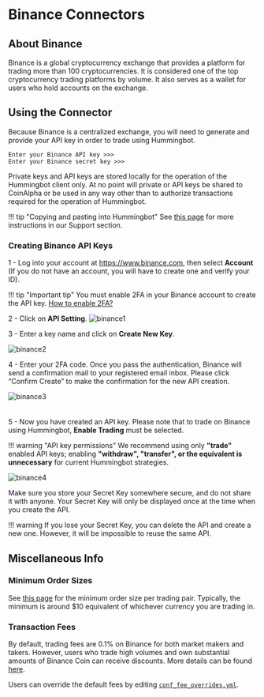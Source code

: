 # Binance Connectors

## About Binance

Binance is a global cryptocurrency exchange that provides a platform for trading more than 100 cryptocurrencies. It is considered one of the top cryptocurrency trading platforms by volume. It also serves as a wallet for users who hold accounts on the exchange.

## Using the Connector

Because Binance is a centralized exchange, you will need to generate and provide your API key in order to trade using Hummingbot.

```
Enter your Binance API key >>>
Enter your Binance secret key >>>
```

Private keys and API keys are stored locally for the operation of the Hummingbot client only. At no point will private or API keys be shared to CoinAlpha or be used in any way other than to authorize transactions required for the operation of Hummingbot.

!!! tip "Copying and pasting into Hummingbot"
    See [this page](/faq/troubleshooting/#paste-items-from-clipboard-in-putty) for more instructions in our Support section.

### Creating Binance API Keys

1 - Log into your account at https://www.binance.com, then select **Account** (If you do not have an account, you will have to create one and verify your ID).

!!! tip "Important tip"
    You must enable 2FA in your Binance account to create the API key. [How to enable 2FA?](https://support.binance.com/hc/en-us/sections/360000011592-Two-Factor-Authentication)

2 - Click on **API Setting**.
![binance1](/assets/img/binance1.png)

3 - Enter a key name and click on **Create New Key**.

![binance2](/assets/img/binance2.png)

4 - Enter your 2FA code. Once you pass the authentication, Binance will send a confirmation mail to your registered email inbox. Please click “Confirm Create” to make the confirmation for the new API creation.

![binance3](/assets/img/binance3.png)
<br />
<br />
<br />
5 - Now you have created an API key. Please note that to trade on Binance using Hummingbot, **Enable Trading** must be selected.

!!! warning "API key permissions"
    We recommend using only **"trade"** enabled API keys; enabling **"withdraw", "transfer", or the equivalent is unnecessary** for current Hummingbot strategies.

![binance4](/assets/img/binance4.png)


Make sure you store your Secret Key somewhere secure, and do not share it with anyone. Your Secret Key will only be displayed once at the time when you create the API.

!!! warning
    If you lose your Secret Key, you can delete the API and create a new one. However, it will be impossible to reuse the same API.

## Miscellaneous Info

### Minimum Order Sizes

See [this page](https://www.binance.com/en/trade-rule) for the minimum order size per trading pair. Typically, the minimum is around $10 equivalent of whichever currency you are trading in.

### Transaction Fees

By default, trading fees are 0.1% on Binance for both market makers and takers. However, users who trade high volumes and own substantial amounts of Binance Coin can receive discounts. More details can be found [here](https://www.binance.com/en/support/articles/115000429332-Fee-Structure-on-Binance). 

Users can override the default fees by editing [`conf_fee_overrides.yml`](/advanced/fee-overrides/).



